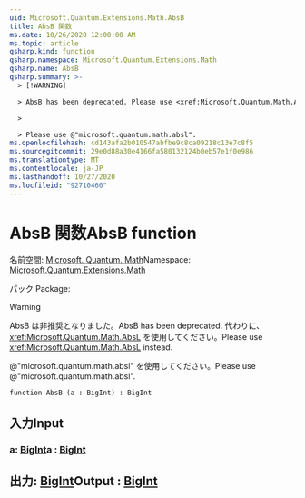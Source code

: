 ```yaml
---
uid: Microsoft.Quantum.Extensions.Math.AbsB
title: AbsB 関数
ms.date: 10/26/2020 12:00:00 AM
ms.topic: article
qsharp.kind: function
qsharp.namespace: Microsoft.Quantum.Extensions.Math
qsharp.name: AbsB
qsharp.summary: >-
  > [!WARNING]

  > AbsB has been deprecated. Please use <xref:Microsoft.Quantum.Math.AbsL> instead.

  >

  > Please use @"microsoft.quantum.math.absl".
ms.openlocfilehash: cd143afa2b010547abfbe9c8ca09218c13e7c8f5
ms.sourcegitcommit: 29e0d88a30e4166fa580132124b0eb57e1f0e986
ms.translationtype: MT
ms.contentlocale: ja-JP
ms.lasthandoff: 10/27/2020
ms.locfileid: "92710460"
---
```

# <a name="absb-function"></a><span data-ttu-id="bdcf7-102">AbsB 関数</span><span class="sxs-lookup"><span data-stu-id="bdcf7-102">AbsB function</span></span>

<span data-ttu-id="bdcf7-103">名前空間: [Microsoft. Quantum. Math](xref:Microsoft.Quantum.Extensions.Math)</span><span class="sxs-lookup"><span data-stu-id="bdcf7-103">Namespace: [Microsoft.Quantum.Extensions.Math](xref:Microsoft.Quantum.Extensions.Math)</span></span>

<span data-ttu-id="bdcf7-104">パック [](https://nuget.org/packages/)</span><span class="sxs-lookup"><span data-stu-id="bdcf7-104">Package: [](https://nuget.org/packages/)</span></span>


> [!WARNING]
> <span data-ttu-id="bdcf7-105">AbsB は非推奨となりました。</span><span class="sxs-lookup"><span data-stu-id="bdcf7-105">AbsB has been deprecated.</span></span> <span data-ttu-id="bdcf7-106">代わりに、<xref:Microsoft.Quantum.Math.AbsL> を使用してください。</span><span class="sxs-lookup"><span data-stu-id="bdcf7-106">Please use <xref:Microsoft.Quantum.Math.AbsL> instead.</span></span>
>
> <span data-ttu-id="bdcf7-107">@"microsoft.quantum.math.absl" を使用してください。</span><span class="sxs-lookup"><span data-stu-id="bdcf7-107">Please use @"microsoft.quantum.math.absl".</span></span>



```qsharp
function AbsB (a : BigInt) : BigInt
```


## <a name="input"></a><span data-ttu-id="bdcf7-108">入力</span><span class="sxs-lookup"><span data-stu-id="bdcf7-108">Input</span></span>

### <a name="a--bigint"></a><span data-ttu-id="bdcf7-109">a: [BigInt](xref:microsoft.quantum.lang-ref.bigint)</span><span class="sxs-lookup"><span data-stu-id="bdcf7-109">a : [BigInt](xref:microsoft.quantum.lang-ref.bigint)</span></span>





## <a name="output--bigint"></a><span data-ttu-id="bdcf7-110">出力: [BigInt](xref:microsoft.quantum.lang-ref.bigint)</span><span class="sxs-lookup"><span data-stu-id="bdcf7-110">Output : [BigInt](xref:microsoft.quantum.lang-ref.bigint)</span></span>


